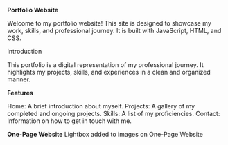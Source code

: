 **Portfolio Website**

Welcome to my portfolio website! This site is designed to showcase my work, skills, and professional journey. It is built with JavaScript, HTML, and CSS.

Introduction

This portfolio is a digital representation of my professional journey. It highlights my projects, skills, and experiences in a clean and organized manner.

**Features**

Home:        A brief introduction about myself.
Projects:    A gallery of my completed and ongoing projects.
Skills:      A list of my proficiencies.
Contact:     Information on how to get in touch with me.

**One-Page Website**
Lightbox added to images on One-Page Website
